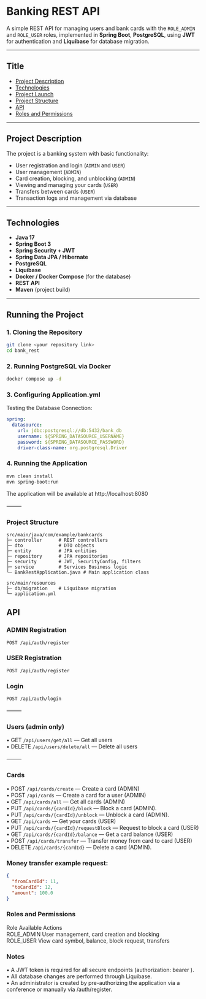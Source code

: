 # Banking REST API

A simple REST API for managing users and bank cards with the `ROLE_ADMIN` and `ROLE_USER` roles, implemented in **Spring Boot**, **PostgreSQL**, using **JWT** for authentication and **Liquibase** for database migration.

---

## Title

- [Project Description](#project-description)  
- [Technologies](#technologies)  
- [Project Launch](#project-launch)  
- [Project Structure](#project-structure)  
- [API](#api)  
- [Roles and Permissions](#roles-and-permissions)  

---

## Project Description

The project is a banking system with basic functionality:

- User registration and login (`ADMIN` and `USER`)  
- User management (`ADMIN`)  
- Card creation, blocking, and unblocking (`ADMIN`)  
- Viewing and managing your cards (`USER`)  
- Transfers between cards (`USER`)  
- Transaction logs and management via database  

---

## Technologies

- **Java 17**  
- **Spring Boot 3**  
- **Spring Security + JWT**  
- **Spring Data JPA / Hibernate**  
- **PostgreSQL**  
- **Liquibase**  
- **Docker / Docker Compose** (for the database)  
- **REST API**  
- **Maven** (project build)  

---

## Running the Project

### 1. Cloning the Repository
```bash
git clone <your repository link>
cd bank_rest
```

### 2. Running PostgreSQL via Docker
```bash
docker compose up -d
```

### 3. Configuring Application.yml

Testing the Database Connection:
```yaml
spring:
  datasource:
    url: jdbc:postgresql://db:5432/bank_db
    username: ${SPRING_DATASOURCE_USERNAME}
    password: ${SPRING_DATASOURCE_PASSWORD}
    driver-class-name: org.postgresql.Driver
```

### 4. Running the Application
```bash
mvn clean install
mvn spring-boot:run
```
The application will be available at http://localhost:8080

⸻

### Project Structure
```
src/main/java/com/example/bankcards
├─ controller      # REST controllers
├─ dto             # DTO objects
├─ entity          # JPA entities
├─ repository      # JPA repositories
├─ security        # JWT, SecurityConfig, filters
├─ service         # Services Business logic
└─ BankRestApplication.java # Main application class

src/main/resources
├─ db/migration    # Liquibase migration
└─ application.yml
```

## API

### ADMIN Registration
```
POST /api/auth/register
```

### USER Registration
```
POST /api/auth/register
```

### Login
```
POST /api/auth/login
```

⸻

### Users (admin only)
•	GET `/api/users/get/all` — Get all users  
•	DELETE `/api/users/delete/all` — Delete all users 

⸻

### Cards
• POST `/api/cards/create` — Create a card (ADMIN)    
• POST `/api/cards` — Create a card for a user (ADMIN)  
• GET `/api/cards/all` — Get all cards (ADMIN)  
• PUT `/api/cards/{cardId}/block` — Block a card (ADMIN).  
• PUT `/api/cards/{cardId}/unblock` — Unblock a card (ADMIN).  
• GET `/api/cards` — Get your cards (USER)  
• PUT `/api/cards/{cardId}/requestBlock` — Request to block a card (USER)  
• GET `/api/cards/{cardId}/balance` — Get a card balance (USER)  
• POST `/api/cards/transfer` — Transfer money from card to card (USER)  
• DELETE `/api/cards/{cardId}` — Delete a card (ADMIN).  

### Money transfer example request:
```json
{
  "fromCardId": 11,
  "toCardId": 12,
  "amount": 100.0
}
```

### Roles and Permissions

Role         Available Actions  
ROLE_ADMIN   User management, card creation and blocking  
ROLE_USER    View card symbol, balance, block request, transfers    

### Notes
• A JWT token is required for all secure endpoints (authorization: bearer <token>).  
• All database changes are performed through Liquibase.  
• An administrator is created by pre-authorizing the application via a conference or manually via /auth/register.  
